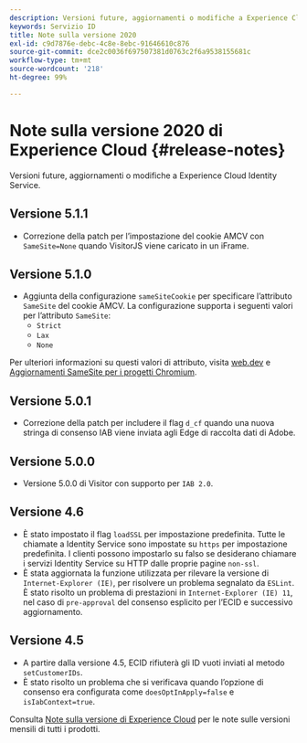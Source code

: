 ```yaml
---
description: Versioni future, aggiornamenti o modifiche a Experience Cloud Identity Service.
keywords: Servizio ID
title: Note sulla versione 2020
exl-id: c9d7876e-debc-4c8e-8ebc-91646610c876
source-git-commit: dce2c0036f697507381d0763c2f6a9538155681c
workflow-type: tm+mt
source-wordcount: '218'
ht-degree: 99%

---
```


# Note sulla versione 2020 di Experience Cloud {#release-notes}

Versioni future, aggiornamenti o modifiche a Experience Cloud Identity Service.

## Versione 5.1.1

* Correzione della patch per l’impostazione del cookie AMCV con `SameSite=None` quando VisitorJS viene caricato in un iFrame.

## Versione 5.1.0

* Aggiunta della configurazione `sameSiteCookie` per specificare l’attributo `SameSite` del cookie AMCV. La configurazione supporta i seguenti valori per l’attributo `SameSite`:
   * `Strict`
   * `Lax`
   * `None`

Per ulteriori informazioni su questi valori di attributo, visita [web.dev](https://web.dev/samesite-cookies-explained/) e [Aggiornamenti SameSite per i progetti Chromium](https://www.chromium.org/updates/same-site/).

## Versione 5.0.1

* Correzione della patch per includere il flag `d_cf` quando una nuova stringa di consenso IAB viene inviata agli Edge di raccolta dati di Adobe.

## Versione 5.0.0

* Versione 5.0.0 di Visitor con supporto per `IAB 2.0`.

## Versione 4.6

* È stato impostato il flag `loadSSL` per impostazione predefinita. Tutte le chiamate a Identity Service sono impostate su `https` per impostazione predefinita. I clienti possono impostarlo su falso se desiderano chiamare i servizi Identity Service su HTTP dalle proprie pagine `non-ssl`.
* È stata aggiornata la funzione utilizzata per rilevare la versione di `Internet-Explorer (IE)`, per risolvere un problema segnalato da `ESLint`.
È stato risolto un problema di prestazioni in `Internet-Explorer (IE) 11`, nel caso di `pre-approval` del consenso esplicito per l’ECID e successivo aggiornamento.

## Versione 4.5

* A partire dalla versione 4.5, ECID rifiuterà gli ID vuoti inviati al metodo `setCustomerIDs`.
* È stato risolto un problema che si verificava quando l’opzione di consenso era configurata come `doesOptInApply=false` e `isIabContext=true`.

Consulta [Note sulla versione di Experience Cloud](https://experienceleague.adobe.com/docs/release-notes/experience-cloud/current.html?lang=it) per le note sulle versioni mensili di tutti i prodotti.
